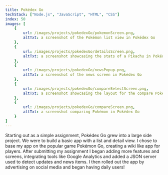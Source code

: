 ```yaml
---
title: Pokédex Go
techStack: ["Node.js", "JavaScript", "HTML", "CSS"]
index: 50
images: [
    {
        url: /images/projects/pokedexGo/pokemonScreen.png,
        altTxt: a screenshot of the Pokémon list view in Pokédex Go
    },
    {
        url: /images/projects/pokedexGo/detailsScreen.png,
        altTxt: a screenshot showcasing the stats of a Pikachu in Pokédex Go
    },
    {
        url: /images/projects/pokedexGo/newsPopup.png,
        altTxt: a screenshot of the news screen in Pokédex Go
    },
    {
        url: /images/projects/pokedexGo/compareSelectScreen.png,
        altTxt: a screenshot showcasing the layout for the compare Pokémon selection screen in in Pokédex Go
    },
    {
        url: /images/projects/pokedexGo/compareScreen.png,
        altTxt: a screenshot comparing Pokémon in Pokédex Go
    }
]
---
```

 
Starting out as a simple assignment, Pokédex Go grew into a large side project. We were to build a basic app with a list and detail view. I chose to base my app on the popular game Pokémon Go, creating a wiki like app for players. After submitting my assignment I began adding more features and screens, integrating tools like Google Analytics and added a JSON server used to detect updates and news items. I then rolled out the app by advertising on social media and began having daily users!